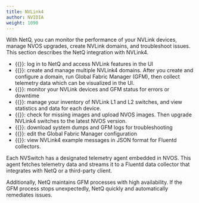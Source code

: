 ```yaml
---
title: NVLink4
author: NVIDIA
weight: 1090
---
```


With NetQ, you can monitor the performance of your NVLink devices, manage NVOS upgrades, create NVLink domains, and troubleshoot issues. This section describes the NetQ integration with NVLink4.

- {{<link title="NVLink Quick Start Guide" text="NVLink quick start guide">}}: log in to NetQ and access NVLink features in the UI
- {{<link title="Domain Management" text="Domain management">}}: create and manage multiple NVLink4 domains. After you create and configure a domain, run Global Fabric Manager (GFM), then collect telemetry data which can be visualized in the UI.
- {{<link title="NVLink4 Events" text="NVLink events">}}: monitor your NVLink devices and GFM status for errors or downtime
- {{<link title="NVLink4 Inventory" text="NVLink inventory">}}: manage your inventory of NVLink L1 and L2 switches, and view statistics and data for each device.
- {{<link title="NVOS Management" text="NVOS image management">}}: check for missing images and upload NVOS images. Then upgrade NVLink4 switches to the latest NVOS version.
- {{<link title="Debugging Files" text="Debugging files">}}: download system dumps and GFM logs for troubleshooting
- {{<link title="Edit GFM Variables" text="Edit GFM variables">}}: edit the Global Fabric Manager configuration 
- {{<link title="Fluentd Reference" text="Fluentd message reference">}}: view NVLink4 example messages in JSON format for Fluentd collectors.
 
Each NVSwitch has a designated telemetry agent embedded in NVOS. This agent fetches telemetry data and streams it to a Fluentd data collector that integrates with NetQ or a third-party client. 
 
Additionally, NetQ maintains GFM processes with high availability. If the GFM process stops unexpectedly, NetQ quickly and automatically remediates issues.

<!--- API reference: {{<exlink url="https://nvlink4-netq.d1pzhbszsr62xj.amplifyapp.com/networking-ethernet-software/cumulus-netq-45/api/index.html" text="API reference">}}: access a Swagger instance to view NVLink4 API options.-->